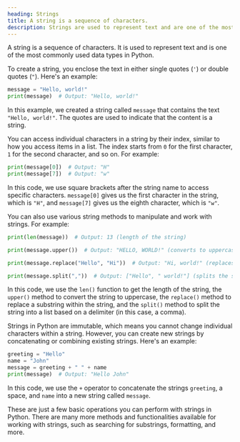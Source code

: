 ```yaml
---
heading: Strings
title: A string is a sequence of characters.
description: Strings are used to represent text and are one of the most commonly used data types in Python.
---
```


A string is a sequence of characters. It is used to represent text and is one of the most commonly used data types in Python.

To create a string, you enclose the text in either single quotes (`'`) or double quotes (`"`). Here's an example:

```python
message = "Hello, world!"
print(message)  # Output: "Hello, world!"
```

In this example, we created a string called `message` that contains the text `"Hello, world!"`. The quotes are used to indicate that the content is a string.

You can access individual characters in a string by their index, similar to how you access items in a list. The index starts from `0` for the first character, `1` for the second character, and so on. For example:

```python
print(message[0])  # Output: "H"
print(message[7])  # Output: "w"
```

In this code, we use square brackets after the string name to access specific characters. `message[0]` gives us the first character in the string, which is `"H"`, and `message[7]` gives us the eighth character, which is `"w"`.

You can also use various string methods to manipulate and work with strings. For example:

```python
print(len(message))  # Output: 13 (length of the string)

print(message.upper())  # Output: "HELLO, WORLD!" (converts to uppercase)

print(message.replace("Hello", "Hi"))  # Output: "Hi, world!" (replaces a substring)

print(message.split(","))  # Output: ["Hello", " world!"] (splits the string into a list)
```

In this code, we use the `len()` function to get the length of the string, the `upper()` method to convert the string to uppercase, the `replace()` method to replace a substring within the string, and the `split()` method to split the string into a list based on a delimiter (in this case, a comma).

Strings in Python are immutable, which means you cannot change individual characters within a string. However, you can create new strings by concatenating or combining existing strings. Here's an example:

```python
greeting = "Hello"
name = "John"
message = greeting + " " + name
print(message)  # Output: "Hello John"
```

In this code, we use the `+` operator to concatenate the strings `greeting`, a space, and `name` into a new string called `message`.

These are just a few basic operations you can perform with strings in Python. There are many more methods and functionalities available for working with strings, such as searching for substrings, formatting, and more.

